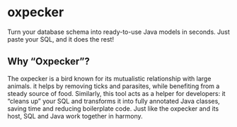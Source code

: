 # oxpecker
Turn your database schema into ready-to-use Java models in seconds. Just paste your SQL, and it does the rest!

## Why “Oxpecker”?
The oxpecker is a bird known for its mutualistic relationship with large animals. it helps by removing ticks and parasites, while benefiting from a steady source of food. Similarly, this tool acts as a helper for developers: it “cleans up” your SQL and transforms it into fully annotated Java classes, saving time and reducing boilerplate code. Just like the oxpecker and its host, SQL and Java work together in harmony.
